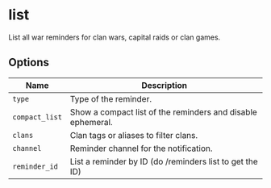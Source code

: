 # list

List all war reminders for clan wars, capital raids or clan games.

## Options

| Name           | Description                                                 |
| -------------- | ----------------------------------------------------------- |
| `type`         | Type of the reminder.                                       |
| `compact_list` | Show a compact list of the reminders and disable ephemeral. |
| `clans`        | Clan tags or aliases to filter clans.                       |
| `channel`      | Reminder channel for the notification.                      |
| `reminder_id`  | List a reminder by ID (do /reminders list to get the ID)    |
